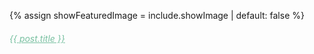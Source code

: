 {% assign showFeaturedImage = include.showImage | default: false %}

<div class="col-lg-4 col-md-6 mb-30px card-group">
    <div class="card h-100">
        <div class="card-body">
            <h6 class="card-title" style="margin-bottom:0 color: #white">
                <a class="text-dark" style="color: #78C0A0" href="{{ site.baseurl }}{{ post.url }}">{{ post.title }}</a>
            </h6>
        </div>
    </div>
</div>